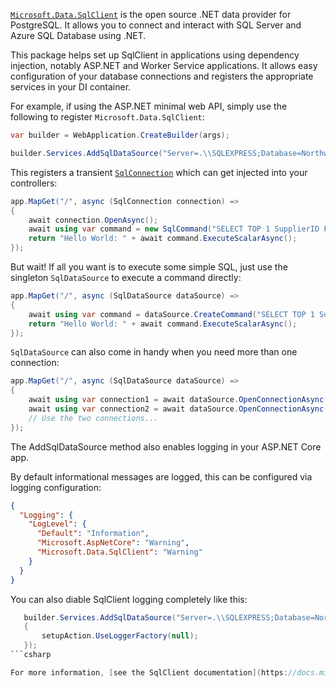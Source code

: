 [`Microsoft.Data.SqlClient`](https://github.com/dotnet/SqlClient) is the open source .NET data provider for PostgreSQL. It allows you to connect and interact with SQL Server and Azure SQL Database using .NET.

This package helps set up SqlClient in applications using dependency injection, notably ASP.NET and Worker Service applications. It allows easy configuration of your database connections and registers the appropriate services in your DI container. 

For example, if using the ASP.NET minimal web API, simply use the following to register `Microsoft.Data.SqlClient`:

```csharp
var builder = WebApplication.CreateBuilder(args);

builder.Services.AddSqlDataSource("Server=.\\SQLEXPRESS;Database=Northwind;Integrated Security=true;Trust Server Certificate=true");
```

This registers a transient [`SqlConnection`](https://docs.microsoft.com/dotnet/api/microsoft.data.sqlclient.sqlconnection) which can get injected into your controllers:

```csharp
app.MapGet("/", async (SqlConnection connection) =>
{
    await connection.OpenAsync();
    await using var command = new SqlCommand("SELECT TOP 1 SupplierID FROM Suppliers", connection);
    return "Hello World: " + await command.ExecuteScalarAsync();
});
```

But wait! If all you want is to execute some simple SQL, just use the singleton `SqlDataSource` to execute a command directly:

```csharp
app.MapGet("/", async (SqlDataSource dataSource) =>
{
    await using var command = dataSource.CreateCommand("SELECT TOP 1 SupplierID FROM Suppliers");
    return "Hello World: " + await command.ExecuteScalarAsync();
});
```

`SqlDataSource` can also come in handy when you need more than one connection:

```csharp
app.MapGet("/", async (SqlDataSource dataSource) =>
{
    await using var connection1 = await dataSource.OpenConnectionAsync();
    await using var connection2 = await dataSource.OpenConnectionAsync();
    // Use the two connections...
});
```

The AddSqlDataSource method also enables logging in your ASP.NET Core app.

By default informational messages are logged, this can be configured via logging configuration:

```json
{
  "Logging": {
    "LogLevel": {
      "Default": "Information",
      "Microsoft.AspNetCore": "Warning",
      "Microsoft.Data.SqlClient": "Warning"
    }
  }
}
```

You can also diable SqlClient logging completely like this:

```csharp
   builder.Services.AddSqlDataSource("Server=.\\SQLEXPRESS;Database=Northwind;Integrated Security=true;Trust Server Certificate=true", setupAction =>
   {
       setupAction.UseLoggerFactory(null);
   });
```csharp

For more information, [see the SqlClient documentation](https://docs.microsoft.com/sql/connect/ado-net/introduction-microsoft-data-sqlclient-namespace).